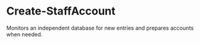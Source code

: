 # Create-StaffAccount
Monitors an independent database for new entries and prepares accounts when needed.